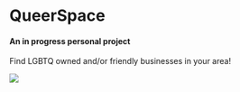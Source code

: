 <h1>QueerSpace</h1>
<h4>An in progress personal project</h4>
<p>Find LGBTQ owned and/or friendly businesses in your area!
</p>

<img src="https://user-images.githubusercontent.com/98436419/174197881-d21c2a58-3837-40b6-affc-d2d970ac21c9.png" />
